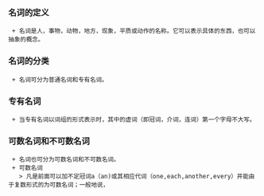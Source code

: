 ### 名词的定义 ###  
     + 名词是人，事物，动物，地方，现象，平质或动作的名称。它可以表示具体的东西，也可以抽象的概念。  
### 名词的分类 ###  
     + 名词可分为普通名词和专有名词。  
### 专有名词 ###  
     + 当专有名词以词组的形式表示时，其中的虚词（即冠词，介词，连词）第一个字母不大写。  
### 可数名词和不可数名词 ###  
     + 名词也可分为可数名词和不可数名词。  
     + 可数名词  
       > 凡是前面可以加不定冠词a（an)或其相应代词（one,each,another,every）并能由于复数形式的为可数名词；一般地说，    

